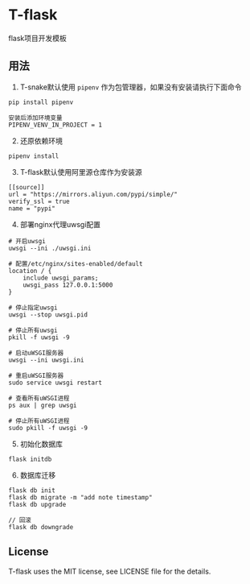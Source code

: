 # T-flask

flask项目开发模板

## 用法

1. T-snake默认使用 `pipenv` 作为包管理器，如果没有安装请执行下面命令

```shell
pip install pipenv

安装后添加环境变量
PIPENV_VENV_IN_PROJECT = 1
```

2. 还原依赖环境

```
pipenv install
```

3. T-flask默认使用阿里源仓库作为安装源

```shell
[[source]]
url = "https://mirrors.aliyun.com/pypi/simple/"
verify_ssl = true
name = "pypi"
```

4. 部署nginx代理uwsgi配置

```
# 开启uwsgi
uwsgi --ini ./uwsgi.ini

# 配置/etc/nginx/sites-enabled/default
location / {
    include uwsgi_params;
    uwsgi_pass 127.0.0.1:5000
}
```

```shell
# 停止指定uwsgi
uwsgi --stop uwsgi.pid

# 停止所有uwsgi
pkill -f uwsgi -9

# 启动uWSGI服务器
uwsgi --ini uwsgi.ini
 
# 重启uWSGI服务器
sudo service uwsgi restart
 
# 查看所有uWSGI进程
ps aux | grep uwsgi
 
# 停止所有uWSGI进程
sudo pkill -f uwsgi -9
```

5. 初始化数据库

```shell
flask initdb
```

6. 数据库迁移

```shell
flask db init
flask db migrate -m "add note timestamp"
flask db upgrade

// 回滚
flask db downgrade
```

## License

T-flask uses the MIT license, see LICENSE file for the details.

